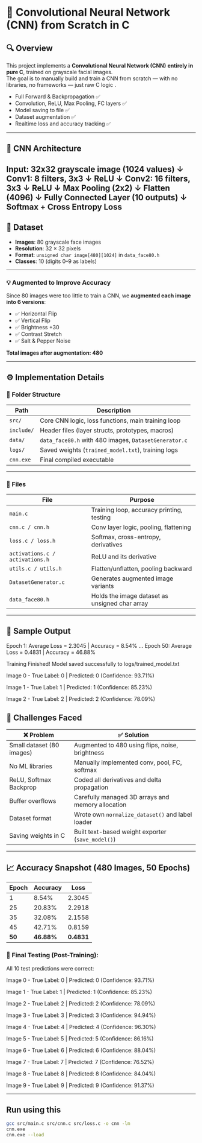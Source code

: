 # 🧠 Convolutional Neural Network (CNN) from Scratch in C

## 🔍 Overview

This project implements a **Convolutional Neural Network (CNN)** **entirely in pure C**, trained on grayscale facial images.  
The goal is to manually build and train a CNN from scratch — with no libraries, no frameworks — just raw C logic .

- Full Forward & Backpropagation ✅  
- Convolution, ReLU, Max Pooling, FC layers ✅  
- Model saving to file ✅  
- Dataset augmentation ✅  
- Realtime loss and accuracy tracking ✅  



---

## 🤖 CNN Architecture

Input: 32x32 grayscale image (1024 values) ↓ Conv1: 8 filters, 3x3 ↓ ReLU ↓ Conv2: 16 filters, 3x3 ↓ ReLU ↓ Max Pooling (2x2) ↓ Flatten (4096) ↓ Fully Connected Layer (10 outputs) ↓ Softmax + Cross Entropy Loss
---

## 🧾 Dataset

- **Images**: 80 grayscale face images  
- **Resolution**: 32 × 32 pixels  
- **Format**: `unsigned char image[480][1024]` in `data_face80.h`  
- **Classes**: 10 (digits 0–9 as labels)

---

### 💡 Augmented to Improve Accuracy

Since 80 images were too little to train a CNN, we **augmented each image into 6 versions**:
- ✅ Horizontal Flip
- ✅ Vertical Flip
- ✅ Brightness +30
- ✅ Contrast Stretch
- ✅ Salt & Pepper Noise

**Total images after augmentation: 480**

---

## ⚙️ Implementation Details

### 🔧 Folder Structure

| Path | Description |
|------|-------------|
| `src/` | Core CNN logic, loss functions, main training loop |
| `include/` | Header files (layer structs, prototypes, macros) |
| `data/` | `data_face80.h` with 480 images, `DatasetGenerator.c` |
| `logs/` | Saved weights (`trained_model.txt`), training logs |
| `cnn.exe` | Final compiled executable |

---

### 🔨 Files

| File | Purpose |
|------|---------|
| `main.c` | Training loop, accuracy printing, testing |
| `cnn.c / cnn.h` | Conv layer logic, pooling, flattening |
| `loss.c / loss.h` | Softmax, cross-entropy, derivatives |
| `activations.c / activations.h` | ReLU and its derivative |
| `utils.c / utils.h` | Flatten/unflatten, pooling backward |
| `DatasetGenerator.c` | Generates augmented image variants |
| `data_face80.h` | Holds the image dataset as unsigned char array |

---

## 🧪 Sample Output

Epoch 1: Average Loss = 2.3045 | Accuracy = 8.54% ... Epoch 50: Average Loss = 0.4831 | Accuracy = 46.88%

Training Finished! Model saved successfully to logs/trained_model.txt

Image 0 - True Label: 0 | Predicted: 0 (Confidence: 93.71%)

Image 1 - True Label: 1 | Predicted: 1 (Confidence: 85.23%)

Image 2 - True Label: 2 | Predicted: 2 (Confidence: 78.09%)

## 🧠 Challenges Faced

| ❌ Problem | ✅ Solution |
|-----------|-------------|
| Small dataset (80 images) | Augmented to 480 using flips, noise, brightness |
| No ML libraries | Manually implemented conv, pool, FC, softmax |
| ReLU, Softmax Backprop | Coded all derivatives and delta propagation |
| Buffer overflows | Carefully managed 3D arrays and memory allocation |
| Dataset format | Wrote own `normalize_dataset()` and label loader |
| Saving weights in C | Built text-based weight exporter (`save_model()`) |

---

## 📈 Accuracy Snapshot (480 Images, 50 Epochs)

| Epoch | Accuracy  | Loss     |
|-------|-----------|----------|
| 1     | 8.54%     | 2.3045   |
| 25    | 20.83%    | 2.2918   |
| 35    | 32.08%    | 2.1558   |
| 45    | 42.71%    | 0.8159   |
| **50** | **46.88%** | **0.4831** 

### 🧪 Final Testing (Post-Training):

All 10 test predictions were correct:

Image 0 - True Label: 0 | Predicted: 0 (Confidence: 93.71%)

Image 1 - True Label: 1 | Predicted: 1 (Confidence: 85.23%)

Image 2 - True Label: 2 | Predicted: 2 (Confidence: 78.09%)

Image 3 - True Label: 3 | Predicted: 3 (Confidence: 94.94%)

Image 4 - True Label: 4 | Predicted: 4 (Confidence: 96.30%)

Image 5 - True Label: 5 | Predicted: 5 (Confidence: 86.16%)

Image 6 - True Label: 6 | Predicted: 6 (Confidence: 88.04%)

Image 7 - True Label: 7 | Predicted: 7 (Confidence: 76.52%)

Image 8 - True Label: 8 | Predicted: 8 (Confidence: 84.04%)

Image 9 - True Label: 9 | Predicted: 9 (Confidence: 91.37%)

---
## Run using this 

```bash
gcc src/main.c src/cnn.c src/loss.c -o cnn -lm
cnn.exe
cnn.exe --load
